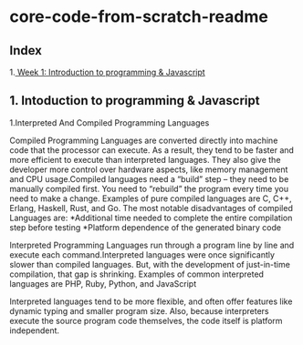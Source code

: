 # core-code-from-scratch-readme

## Index

1.[ Week 1: Introduction to programming & Javascript](#1-Introduction-to-programing-&-Javascript)

## 1. Intoduction to programming & Javascript

1.Interpreted And Compiled Programming Languages

Compiled Programming Languages are converted directly into machine code that the processor can execute. As a result, they tend to be faster and more efficient to execute than interpreted languages. They also give the developer more control over hardware aspects, like memory management and CPU usage.Compiled languages need a “build” step – they need to be manually compiled first. You need to “rebuild” the program every time you need to make a change.
Examples of pure compiled languages are C, C++, Erlang, Haskell, Rust, and Go.
The most notable disadvantages of compiled Languages are:
*Additional time needed to complete the entire compilation step before testing
*Platform dependence of the generated binary code

Interpreted Programming Languages run through a program line by line and execute each command.Interpreted languages were once significantly slower than compiled languages. But, with the development of just-in-time compilation, that gap is shrinking.
Examples of common interpreted languages are PHP, Ruby, Python, and JavaScript

Interpreted languages tend to be more flexible, and often offer features like dynamic typing and smaller program size. Also, because interpreters execute the source program code themselves, the code itself is platform independent.
